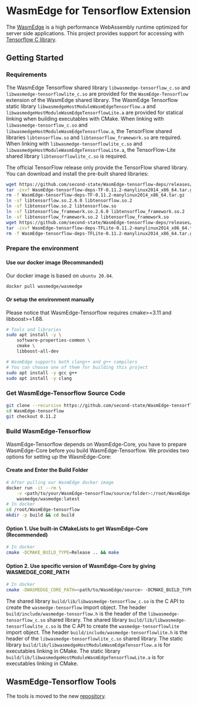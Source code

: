 # WasmEdge for Tensorflow Extension

The [WasmEdge](https://github.com/WasmEdge/WasmEdge) is a high performance WebAssembly runtime optimized for server side applications. This project provides support for accessing with [Tensorflow C library](https://www.tensorflow.org/install/lang_c).

## Getting Started

### Requirements

The WasmEdge Tensorflow shared library `libwasmedge-tensorflow_c.so` and `libwasmedge-tensorflowlite_c.so` are provided for the `WasmEdge-Tensorflow` extension of the WasmEdge shared library.
The WasmEdge Tensorflow static library `libwasmedgeHostModuleWasmEdgeTensorflow.a` and `libwasmedgeHostModuleWasmEdgeTensorflowLite.a` are provided for statical linking when building executables with CMake.
When linking with `libwasmedge-tensorflow_c.so` and `libwasmedgeHostModuleWasmEdgeTensorflow.a`, the TensorFlow shared libraries `libtensorflow.so` and `libtensorflow_framework.so` are required.
When linking with `libwasmedge-tensorflowlite_c.so` and `libwasmedgeHostModuleWasmEdgeTensorflowLite.a`, the TensorFlow-Lite shared library `libtensorflowlite_c.so` is required.

The official TensorFlow release only provide the TensorFlow shared library.
You can download and install the pre-built shared libraries:

```bash
wget https://github.com/second-state/WasmEdge-tensorflow-deps/releases/download/0.11.2/WasmEdge-tensorflow-deps-TF-0.11.2-manylinux2014_x86_64.tar.gz
tar -zxvf WasmEdge-tensorflow-deps-TF-0.11.2-manylinux2014_x86_64.tar.gz
rm -f WasmEdge-tensorflow-deps-TF-0.11.2-manylinux2014_x86_64.tar.gz
ln -sf libtensorflow.so.2.6.0 libtensorflow.so.2
ln -sf libtensorflow.so.2 libtensorflow.so
ln -sf libtensorflow_framework.so.2.6.0 libtensorflow_framework.so.2
ln -sf libtensorflow_framework.so.2 libtensorflow_framework.so
wget https://github.com/second-state/WasmEdge-tensorflow-deps/releases/download/0.11.2/WasmEdge-tensorflow-deps-TFLite-0.11.2-manylinux2014_x86_64.tar.gz
tar -zxvf WasmEdge-tensorflow-deps-TFLite-0.11.2-manylinux2014_x86_64.tar.gz
rm -f WasmEdge-tensorflow-deps-TFLite-0.11.2-manylinux2014_x86_64.tar.gz
```

### Prepare the environment

#### Use our docker image (Recommanded)

Our docker image is based on `ubuntu 20.04`.

```bash
docker pull wasmedge/wasmedge
```

#### Or setup the environment manually

Please notice that WasmEdge-Tensorflow requires cmake>=3.11 and libboost>=1.68.

```bash
# Tools and libraries
sudo apt install -y \
    software-properties-common \
    cmake \
    libboost-all-dev

# WasmEdge supports both clang++ and g++ compilers
# You can choose one of them for building this project
sudo apt install -y gcc g++
sudo apt install -y clang
```

### Get WasmEdge-Tensorflow Source Code

```bash
git clone --recursive https://github.com/second-state/WasmEdge-tensorflow.git
cd WasmEdge-tensorflow
git checkout 0.11.2
```

### Build WasmEdge-Tensorflow

WasmEdge-Tensorflow depends on WasmEdge-Core, you have to prepare WasmEdge-Core before you build WasmEdge-Tensorflow.
We provides two options for setting up the WasmEdge-Core:

#### Create and Enter the Build Folder

```bash
# After pulling our WasmEdge docker image
docker run -it --rm \
    -v <path/to/your/WasmEdge-tensorflow/source/folder>:/root/WasmEdge-tensorflow \
    wasmedge/wasmedge:latest
# In docker
cd /root/WasmEdge-tensorflow
mkdir -p build && cd build
```

#### Option 1. Use built-in CMakeLists to get WasmEdge-Core (Recommended)

```bash
# In docker
cmake -DCMAKE_BUILD_TYPE=Release .. && make
```

#### Option 2. Use specific version of WasmEdge-Core by giving WASMEDGE_CORE_PATH

```bash
# In docker
cmake -DWASMEDGE_CORE_PATH=<path/to/WasmEdge/source> -DCMAKE_BUILD_TYPE=Release .. && make
```

The shared library `build/lib/libwasmedge-tensorflow_c.so` is the C API to create the `wasmedge-tensorflow` import object.
The header `build/include/wasmedge-tensorflow.h` is the header of the `libwasmedge-tensorflow_c.so` shared library.
The shared library `build/lib/libwasmedge-tensorflowlite_c.so` is the C API to create the `wasmedge-tensorflowlite` import object.
The header `build/include/wasmedge-tensorflowlite.h` is the header of the `libwasmedge-tensorflowlite_c.so` shared library.
The static library `build/lib/libwasmedgeHostModuleWasmEdgeTensorflow.a` is for executables linking in CMake.
The static library `build/lib/libwasmedgeHostModuleWasmEdgeTensorflowLite.a` is for executables linking in CMake.

## WasmEdge-Tensorflow Tools

The tools is moved to the new [repository](https://github.com/second-state/WasmEdge-tensorflow-tools).
